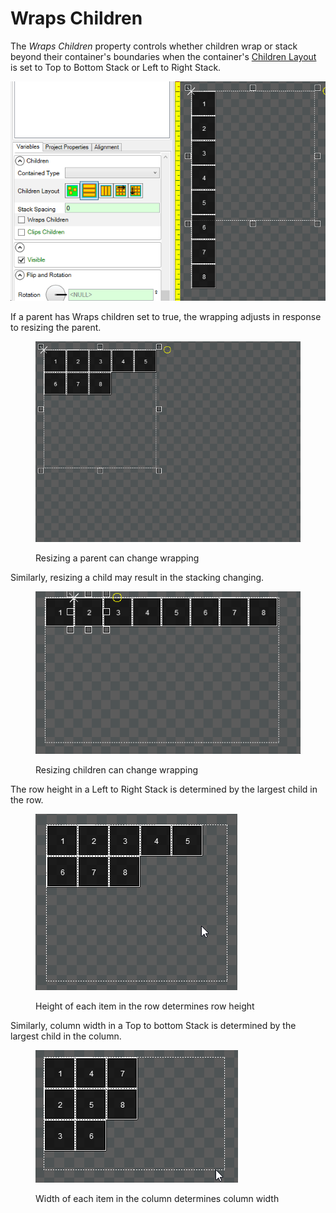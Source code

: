 # Wraps Children

The _Wraps Children_ property controls whether children wrap or stack beyond their container's boundaries when the container's [Children Layout](children-layout.md) is set to Top to Bottom Stack or Left to Right Stack.

![Wraps children makes children wrap when using either Top to Bottom Stack or Left to Right Stack.](<../../../.gitbook/assets/04_19 58 31.gif>)

If a parent has Wraps children set to true, the wrapping adjusts in response to resizing the parent.

<figure><img src="../../../.gitbook/assets/04_20 02 33.gif" alt=""><figcaption><p>Resizing a parent can change wrapping</p></figcaption></figure>

Similarly, resizing a child may result in the stacking changing.

<figure><img src="../../../.gitbook/assets/04_20 05 40.gif" alt=""><figcaption><p>Resizing children can change wrapping</p></figcaption></figure>

The row height in a Left to Right Stack is determined by the largest child in the row.

<figure><img src="../../../.gitbook/assets/04_20 07 48.gif" alt=""><figcaption><p>Height of each item in the row determines row height</p></figcaption></figure>

Similarly, column width in a Top to bottom Stack is determined by the largest child in the column.

<figure><img src="../../../.gitbook/assets/04_20 09 32.gif" alt=""><figcaption><p>Width of each item in the column determines column width</p></figcaption></figure>


